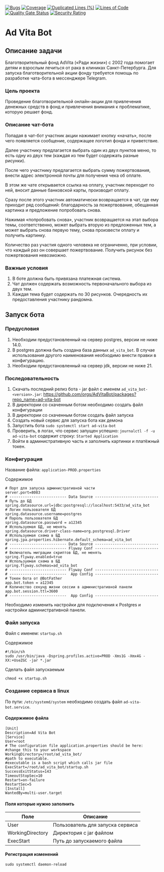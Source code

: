 [![Bugs](https://sonarcloud.io/api/project_badges/measure?project=AdVitaBot_ad-vita-bot&metric=bugs)](https://sonarcloud.io/summary/new_code?id=AdVitaBot_ad-vita-bot)
[![Coverage](https://sonarcloud.io/api/project_badges/measure?project=AdVitaBot_ad-vita-bot&metric=coverage)](https://sonarcloud.io/summary/new_code?id=AdVitaBot_ad-vita-bot)
[![Duplicated Lines (%)](https://sonarcloud.io/api/project_badges/measure?project=AdVitaBot_ad-vita-bot&metric=duplicated_lines_density)](https://sonarcloud.io/summary/new_code?id=AdVitaBot_ad-vita-bot)
[![Lines of Code](https://sonarcloud.io/api/project_badges/measure?project=AdVitaBot_ad-vita-bot&metric=ncloc)](https://sonarcloud.io/summary/new_code?id=AdVitaBot_ad-vita-bot)
[![Quality Gate Status](https://sonarcloud.io/api/project_badges/measure?project=AdVitaBot_ad-vita-bot&metric=alert_status)](https://sonarcloud.io/summary/new_code?id=AdVitaBot_ad-vita-bot)
[![Security Rating](https://sonarcloud.io/api/project_badges/measure?project=AdVitaBot_ad-vita-bot&metric=security_rating)](https://sonarcloud.io/summary/new_code?id=AdVitaBot_ad-vita-bot)


# Ad Vita Bot
## Описание задачи
Благотворительный фонд AdVita («Ради жизни») с 2002 года помогает детям и взрослым лечиться от рака в клиниках Санкт-Петербурга. 
Для запуска благотворительной акции фонду требуется помощь по разработке чата-бота в мессенджере Telegram.

### Цель проекта
Проведение благотворительной онлайн-акции для привлечения денежных средств в фонд и привлечения внимания к проблематике, 
которую решает фонд.

### Описание чат-бота
Попадая в чат-бот участник акции нажимает кнопку «начать», после чего появляется сообщение, 
содержащее логотип фонда и приветствие. 

Далее участнику предлагается выбрать один из двух пунктов меню, 
то есть одну из двух тем (каждая из тем будет содержать разные рисунки). 

После чего участнику предлагается выбрать сумму пожертвования, 
внести адрес электронной почты для получения чека об оплате. 

В этом же чате открывается ссылка на оплату, участник переходит по ней, вносит данные банковской карты, 
производит оплату. 

Сразу после этого участник автоматически возвращается в чат, 
где ему приходит ряд сообщений: благодарность за пожертвование, обещанная картинка и предложение попробовать снова.

Нажимая «попробовать снова», участник возвращается на этап выбора темы, соответственно, 
может выбрать вторую из предложенных тем, а может выбрать снова первую тему, снова произвести оплату и получить картинку. 

Количество раз участия одного человека не ограниченно, при условии, что каждый раз он совершает пожертвование. Получить рисунок без пожертвования невозможно.

### Важные условия
1. В боте должна быть привязана платежная система.
2. Чат должен содержать возможность первоначального выбора из двух тем.
3. Каждая тема будет содержать по 30 рисунков. Очередность их предоставления участнику рандомна.


## Запуск бота

### Предусловия
1. Необходим предустановленный на сервер postgres, версии не ниже 14.0.
2. В postgres должна быть создана база данных `ad_vita_bot`. 
В случае использования другого наименования необходимо внести правки в конфигурацию.
3. Необходим предустановленный на сервер jdk, версии не ниже 21.

### Последовательность
1. Скачать последний релиз бота - jar файл с именем `ad_vita_bot-<version>.jar`: https://github.com/orgs/AdVitaBot/packages?repo_name=ad-vita-bot
2. В директории со скаченным ботом необходимо создать файл конфигурации
3. В директории со скаченным ботом создать файл запуска
4. Создать новый сервис для запуска бота как демона
5. Запустить бота `sudo systemctl start ad-vita-bot`
6. Проверить, в логах, что сервис запущен успешно: `journalctl -f -u ad-vita-bot` содержит строку: `Started Application`
7. Войти в административную часть и заполнить картинки и платёжный токен.

### Конфигурация
Название файла: `application-PROD.properties`

Содержимое
```properties
# Порт для запуска административной части
server.port=8083
# -------------------------- Data Source -----------------------------
# Путь до БД
spring.datasource.url=jdbc:postgresql://localhost:5433/ad_vita_bot
# Логин пользователя БД
spring.datasource.username=postgres
# Пароль пользователя БД
spring.datasource.password = a12345
# Используемая БД, не менять
spring.datasource.driver-class-name=org.postgresql.Driver
# Используемая схема в БД
spring.jpa.properties.hibernate.default_schema=ad_vita_bot
# -------------------------- Data Source -----------------------------
# -------------------------- Flyway Conf -----------------------------
# Включатель миграции скриптов БД, не менять
spring.flyway.enabled=true
# Используемая схема в БД
spring.flyway.schemas=ad_vita_bot
# -------------------------- Flyway Conf -----------------------------
# --------------------------  App Config -----------------------------
# Токен бота от @BotFather
app.bot.token = a12345
# Количество секунд жизни сессии в административной панели
app.bot.session.ttl=3600
# --------------------------  App Config -----------------------------
```

Необходимо изменить настройки для подключения к Postgres и настройки административной панели.

### Файл запуска
Файл с именем: `startup.sh`

Содержимое
```shell
#!/bin/sh
sudo /usr/bin/java -Dspring.profiles.active=PROD -Xms1G -Xmx4G -XX:+UseZGC -jar *.jar
```

Сделать файл запускаемым
```shell
chmod +x startup.sh
```

### Создание сервиса в linux

По пути: `/etc/systemd/system` необходимо создать файл `ad-vita-bot.service`.

#### Содержимое файла
```properties
[Unit]
Description=Ad Vita Bot
[Service]
User=root
# The configuration file application.properties should be here:
#change this to your workspace
WorkingDirectory=/root/ad_vita_bot/
#path to executable.
#executable is a bash script which calls jar file
ExecStart=/root/ad_vita_bot/startup.sh
SuccessExitStatus=143
TimeoutStopSec=10
Restart=on-failure
RestartSec=5
[Install]
WantedBy=multi-user.target
```

#### Поля которые нужно заполнить

| Поле             | Описание                         |
|------------------|----------------------------------|
| User             | Пользователь для запуска сервиса |
| WorkingDirectory | Директория с jar файлом          |
| ExecStart        | Путь до запускаемого файла       |

#### Регистрация изменений
```shell
sudo systemctl daemon-reload
```